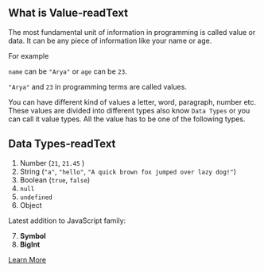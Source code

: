 ## What is Value-readText

The most fundamental unit of information in programming is called value or data. It can be any piece of information like your name or age.

For example

`name` can be `"Arya"` or `age` can be `23`.

`"Arya"` and `23` in programming terms are called values.

You can have different kind of values a letter, word, paragraph, number etc. These values are divided into different types also know `Data Types` or you can call it value types. All the value has to be one of the following types.

## Data Types-readText

1. Number (`21`, `21.45` )
2. String (`"a"`, `"hello"`, `"A quick brown fox jumped over lazy dog!"`)
3. Boolean (`true`, `false`)
4. `null`
5. `undefined`
6. Object

Latest addition to JavaScript family:

7. **Symbol**
8. **BigInt**

[Learn More](https://www.notion.so/Value-Variables-and-Types-58afadf3f81b4ef0ad30af773d5d1160)
